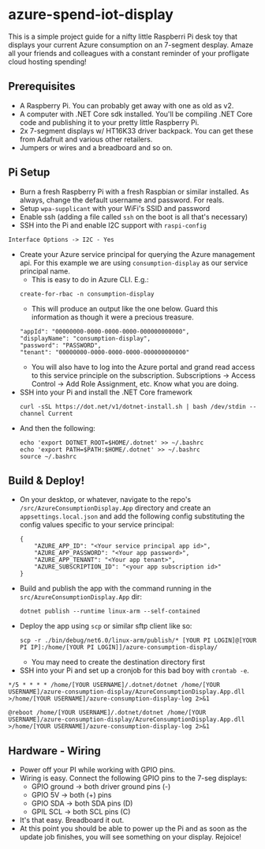 # azure-spend-iot-display

This is a simple project guide for a nifty little Raspberri Pi desk toy that displays your current Azure consumption on an 7-segment desplay. Amaze all your friends and colleagues with a constant reminder of your profligate cloud hosting spending!

## Prerequisites
- A Raspberry Pi. You can probably get away with one as old as v2.
- A computer with .NET Core sdk installed. You'll be compiling .NET Core code and publishing it to your pretty little Raspberry Pi.
- 2x 7-segment displays w/ HT16K33 driver backpack. You can get these from Adafruit and various other retailers.
- Jumpers or wires and a breadboard and so on.

## Pi Setup
- Burn a fresh Raspberry Pi with a fresh Raspbian or similar installed. As always, change the default username and password. For reals.
- Setup `wpa-supplicant` with your WiFi's SSID and password
- Enable ssh (adding a file called `ssh`  on the boot is all that's necessary)
- SSH into the Pi and enable I2C support with `raspi-config`
```
Interface Options -> I2C - Yes
```
- Create your Azure service principal for querying the Azure management api. For this example we are using `consumption-display` as our service principal name.
    - This is easy to do in Azure CLI. E.g.: 
    ```
    create-for-rbac -n consumption-display
    ```
    - This will produce an output like the one below. Guard this information as though it were a precious treasure.
    ```
  "appId": "00000000-0000-0000-0000-000000000000",
  "displayName": "consumption-display",
  "password": "PASSWORD",
  "tenant": "00000000-0000-0000-0000-000000000000"
  ```
    - You will also have to log into the Azure portal and grand read access to this service principle on the subscription. Subscriptions -> Access Control -> Add Role Assignment, etc. Know what you are doing.
- SSH into your Pi and install the .NET Core framework
    ```
    curl -sSL https://dot.net/v1/dotnet-install.sh | bash /dev/stdin --channel Current
    ```
- And then the following:
    ```
    echo 'export DOTNET_ROOT=$HOME/.dotnet' >> ~/.bashrc
    echo 'export PATH=$PATH:$HOME/.dotnet' >> ~/.bashrc
    source ~/.bashrc
    ```

## Build & Deploy!
- On your desktop, or whatever, navigate to the repo's `/src/AzureConsumptionDisplay.App` directory and create an `appsettings.local.json` and add the following config substituting the config values specific to your service principal:
    ```
    {
        "AZURE_APP_ID": "<Your service principal app id>",
        "AZURE_APP_PASSWORD": "<Your app password>",
        "AZURE_APP_TENANT": "<Your app tenant>",
        "AZURE_SUBSCRIPTION_ID": "<your app subscription id>"
    }
    ```
- Build and publish the app with the command running in the `src/AzureConsumptionDisplay.App` dir:
    ```
    dotnet publish --runtime linux-arm --self-contained
    ```
- Deploy the app using `scp` or similar sftp client like so:
    ```
    scp -r ./bin/debug/net6.0/linux-arm/publish/* [YOUR PI LOGIN]@[YOUR PI IP]:/home/[YOUR PI LOGIN]]/azure-consumption-display/ 
    ```
    - You may need to create the destination directory first
- SSH into your Pi and set up a cronjob for this bad boy with `crontab -e`.
```
*/5 * * * * /home/[YOUR USERNAME]/.dotnet/dotnet /home/[YOUR USERNAME]/azure-consumption-display/AzureConsumptionDisplay.App.dll >/home/[YOUR USERNAME]/azure-consumption-display-log 2>&1

@reboot /home/[YOUR USERNAME]/.dotnet/dotnet /home/[YOUR USERNAME]/azure-consumption-display/AzureConsumptionDisplay.App.dll >/home/[YOUR USERNAME]/azure-consumption-display-log 2>&1
```

## Hardware - Wiring
- Power off your PI while working with GPIO pins.
- Wiring is easy. Connect the following GPIO pins to the 7-seg displays:
    - GPIO ground -> both driver ground pins (-)
    - GPIO 5V -> both (+) pins
    - GPIO SDA -> both SDA pins (D)
    - GPIL SCL -> both SCL pins (C)
- It's that easy. Breadboard it out.
- At this point you should be able to power up the Pi and as soon as the update job finishes, you will see something on your display. Rejoice!